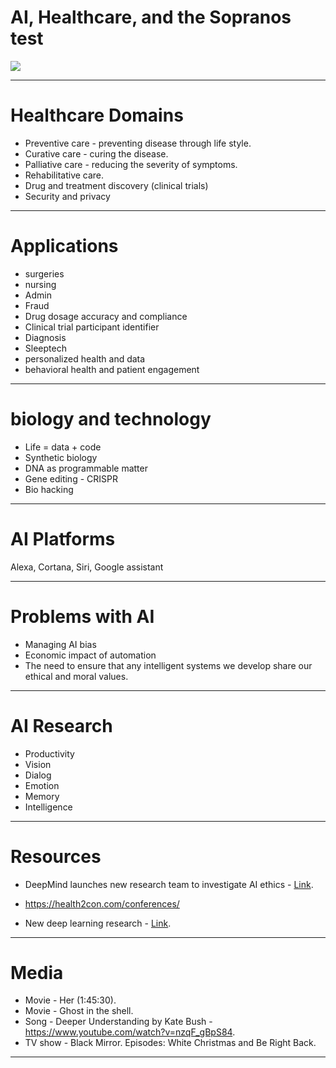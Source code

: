 # AI, Healthcare, and the Sopranos test

![](https://oren.github.io/images/ghost-big.jpg)

---

# Healthcare Domains
* Preventive care - preventing disease through life style.
* Curative care - curing the disease.
* Palliative care - reducing the severity of symptoms.
* Rehabilitative care.
* Drug and treatment discovery (clinical trials)
* Security and privacy

---

# Applications
* surgeries
* nursing
* Admin
* Fraud
* Drug dosage accuracy and compliance
* Clinical trial participant identifier
* Diagnosis
* Sleeptech
* personalized health and data
* behavioral health and patient engagement

---

# biology and technology

* Life = data + code
* Synthetic biology
* DNA as programmable matter
* Gene editing - CRISPR
* Bio hacking

---

# AI Platforms
Alexa, Cortana, Siri, Google assistant

---

# Problems with AI
* Managing AI bias
* Economic impact of automation
* The need to ensure that any intelligent systems we develop share our ethical and moral values.

---

# AI Research
* Productivity
* Vision
* Dialog
* Emotion
* Memory
* Intelligence

---

# Resources

* DeepMind launches new research team to investigate AI ethics - [Link](https://www.theverge.com/2017/10/4/16417978/deepmind-ai-ethics-society-research-group).

* https://health2con.com/conferences/

* New deep learning research - [Link](http://www.metafilter.com/169839/the-most-important-part-of-learning-is-actually-forgetting).

---

# Media

* Movie - Her (1:45:30).
* Movie - Ghost in the shell.
* Song - Deeper Understanding by Kate Bush - https://www.youtube.com/watch?v=nzqF_gBpS84.
* TV show - Black Mirror. Episodes: White Christmas and Be Right Back.

---
